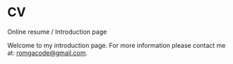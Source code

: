 # CV
Online resume / Introduction page

Welcome to my introduction page.
For more information please contact me at: romgacode@gmail.com.
